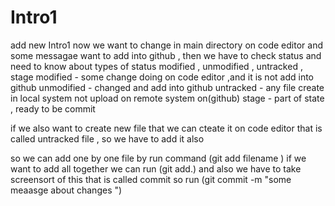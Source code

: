 # Intro1
add new Intro1
now we want to change in main directory on code editor and some messagae want to add into github , then we have to check status 
and need to know about types of status modified , unmodified , untracked , stage 
modified - some change doing on code editor ,and it is not add into github
unmodified - changed and add into github
untracked - any file create in local system not upload on remote system on(github)
stage - part of state , ready to be commit

if we also want to create new file that we can cteate it on code editor that is called untracked file , so we have to add it also

so we can add one by one file by run command (git add filename ) if we want to add all together we can run (git add.)
and also we have to take screensort of this that is called commit so run (git commit -m "some meaasge about changes ")
